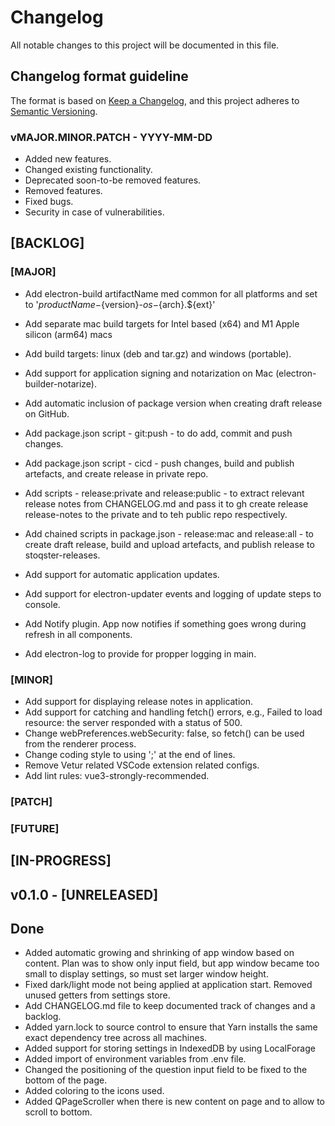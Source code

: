 # Changelog
All notable changes to this project will be documented in this file.

## Changelog format guideline
The format is based on [Keep a Changelog](https://keepachangelog.com/en/1.0.0/),
and this project adheres to [Semantic Versioning](https://semver.org/spec/v2.0.0.html).

### vMAJOR.MINOR.PATCH - YYYY-MM-DD

- Added new features.
- Changed existing functionality.
- Deprecated soon-to-be removed features.
- Removed features.
- Fixed bugs.
- Security in case of vulnerabilities.

## [BACKLOG]

### [MAJOR]
- Add electron-build artifactName med common for all platforms and set to '${productName}-${version}-${os}-${arch}.${ext}'
- Add separate mac build targets for Intel based (x64) and M1 Apple silicon (arm64) macs
- Add build targets: linux (deb and tar.gz) and windows (portable).
- Add support for application signing and notarization on Mac (electron-builder-notarize).

- Add automatic inclusion of package version when creating draft release on GitHub.
- Add package.json script - git:push - to do add, commit and push changes.
- Add package.json script - cicd - push changes, build and publish artefacts, and create release in private repo.
- Add scripts - release:private and release:public - to extract relevant release notes from CHANGELOG.md and pass it to gh create release release-notes to the private and to teh public repo respectively.
- Add chained scripts in package.json - release:mac and release:all - to create draft release, build and upload artefacts, and publish release to stoqster-releases.

- Add support for automatic application updates.
- Add support for electron-updater events and logging of update steps to console.
- Add Notify plugin. App now notifies if something goes wrong during refresh in all components.
- Add electron-log to provide for propper logging in main.

### [MINOR]
- Add support for displaying release notes in application.
- Add support for catching and handling fetch() errors, e.g., Failed to load resource: the server responded with a status of 500.
- Change webPreferences.webSecurity: false, so fetch() can be used from the renderer process.
- Change coding style to using ';' at the end of lines.
- Remove Vetur related VSCode extension related configs. 
- Add lint rules: vue3-strongly-recommended.

### [PATCH]

### [FUTURE]

## [IN-PROGRESS]

## v0.1.0 - [UNRELEASED]

## Done
- Added automatic growing and shrinking of app window based on content. Plan was to show only input field, but app window became too small to display settings, so must set larger window height.
- Fixed dark/light mode not being applied at application start. Removed unused getters from settings store.
- Add CHANGELOG.md file to keep documented track of changes and a backlog.
- Added yarn.lock to source control to ensure that Yarn installs the same exact dependency tree across all machines.
- Added support for storing settings in IndexedDB by using LocalForage
- Added import of environment variables from .env file.
- Changed the positioning of the question input field to be fixed to the bottom of the page.
- Added coloring to the icons used. 
- Added QPageScroller when there is new content on page and to allow to scroll to bottom.


